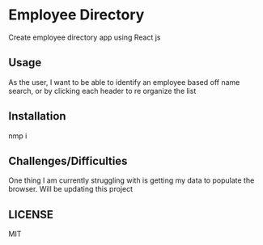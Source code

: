 # Employee Directory

Create employee directory app using React js

## Usage

As the user, I want to be able to identify an employee based off name search, or by clicking each header to re organize the list

## Installation

nmp i

## Challenges/Difficulties

One thing I am currently struggling with is getting my data to populate the browser. Will be updating this project

## LICENSE

MIT
